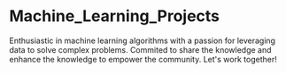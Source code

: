 # Machine_Learning_Projects
Enthusiastic in machine learning algorithms with a passion for leveraging data to solve complex problems. Commited to share the knowledge and enhance the knowledge to empower the community. 
Let's work together!
